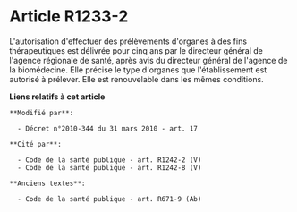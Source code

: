 # Article R1233-2

L'autorisation d'effectuer des prélèvements d'organes à des fins thérapeutiques est délivrée pour cinq ans par le directeur
général de l'agence régionale de santé, après avis du directeur général de l'agence de la biomédecine. Elle précise le type
d'organes que l'établissement est autorisé à prélever. Elle est renouvelable dans les mêmes conditions.

**Liens relatifs à cet article**

	**Modifié par**:

	  - Décret n°2010-344 du 31 mars 2010 - art. 17

	**Cité par**:

	  - Code de la santé publique - art. R1242-2 (V)
	  - Code de la santé publique - art. R1242-8 (V)

	**Anciens textes**:

	  - Code de la santé publique - art. R671-9 (Ab)
